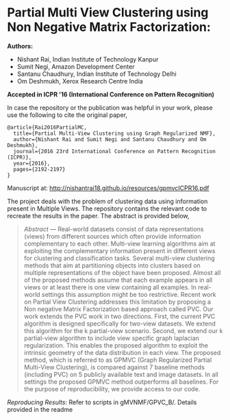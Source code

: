 Partial Multi View Clustering using Non Negative Matrix Factorization:
======================================================================

**Authors:**

- Nishant Rai, Indian Institute of Technology Kanpur
- Sumit Negi, Amazon Development Center
- Santanu Chaudhury, Indian Institute of Technology Delhi 
- Om Deshmukh, Xerox Research Centre India

**Accepted in ICPR '16 (International Conference on Pattern Recognition)**

In case the repository or the publication was helpful in your work, please use the following to cite the original paper,

```
@article{Rai2016PartialMC,
  title={Partial Multi-View Clustering using Graph Regularized NMF},
  author={Nishant Rai and Sumit Negi and Santanu Chaudhury and Om Deshmukh},
  journal={2016 23rd International Conference on Pattern Recognition (ICPR)},
  year={2016},
  pages={2192-2197}
}
```

Manuscript at: http://nishantrai18.github.io/resources/gpmvcICPR16.pdf

The project deals with the problem of clustering data using information present in Multiple Views. The repository contains the relevant code to recreate the results in the paper. The abstract is provided below,

> *Abstract* — Real-world datasets consist of data representations (views) from different sources which often provide information complementary to each other. Multi-view learning algorithms aim at exploiting the complementary information present in different views for clustering and classification tasks. Several multi-view clustering methods that aim at partitioning objects into clusters based on multiple representations of the object have been proposed. Almost all of the proposed methods assume that each example appears in all views or at least there is one view containing all examples. In real-world settings this assumption might be too restrictive. Recent work on Partial View Clustering addresses this limitation by proposing a Non negative Matrix Factorization based approach called PVC. Our work extends the PVC work in two directions. First, the current PVC algorithm is designed specifically for two-view datasets. We extend this algorithm for the k partial-view scenario. Second, we extend our k partial-view algorithm to include view specific graph laplacian regularization. This enables the proposed algorithm to exploit the intrinsic geometry of the data distribution in each view. The proposed method, which is referred to as GPMVC (Graph Regularized Partial Multi-View Clustering), is compared against 7 baseline methods (including PVC) on 5 publicly available text and image datasets. In all settings the proposed GPMVC method outperforms all baselines. For the purpose of reproducibility, we provide access to our code.

*Reproducing Results*: Refer to scripts in gMVNMF/GPVC_B/. Details provided in the readme
